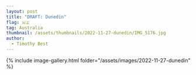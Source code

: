 ```yaml
---
layout: post
title: "DRAFT: Dunedin"
flag: 🇳🇿
tag: Australia
thumbnail: /assets/thumbnails/2022-11-27-dunedin/IMG_5176.jpg
author:
  - Timothy Best
---
```


{% include image-gallery.html folder="/assets/images/2022-11-27-dunedin" %}
